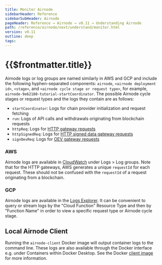 ```yaml
---
title: Monitor Airnode
sidebarHeader: Reference
sidebarSubHeader: Airnode
pageHeader: Reference → Airnode → v0.11 → Understanding Airnode
path: /reference/airnode/next/understand/monitor.html
version: v0.11
outline: deep
tags:
---
```


<VersionWarning/>

<PageHeader/>

<SearchHighlight/>

<FlexStartTag/>

# {{$frontmatter.title}}

Airnode logs or log groups are named similarly in AWS and GCP and include the
following hyphen-separated components: `airnode`, `<airnode deployment id>`,
`<stage>`, and `<airnode cycle stage or request type>`, for example,
`airnode-9e62180-tutorial-startCoordinator`. The possible Airnode cycle stages
or request types and the logs they contain are as follows:

- `startCoordinator`: Logs for chain provider initialization and request
  fetching
- `run`: Logs of API calls and withdrawals originating from blockchain requests
- `httpReq`: Logs for
  [HTTP gateway requests](/reference/airnode/next/understand/http-gateways.md#http-gateway)
- `httpSignedReq`: Logs for
  [HTTP signed data gateway requests](/reference/airnode/next/understand/http-gateways.md)
- `signOevReq`: Logs for
  [OEV gateway requests](/reference/airnode/next/understand/oev-gateway.md)

### AWS

Airnode logs are available in
[CloudWatch<ExternalLinkImage/>](https://console.aws.amazon.com/cloudwatch)
under Logs > Log groups. Note that for the HTTP gateways, AWS generates a unique
`requestId` for each request. These should not be confused with the `requestId`
of a request originating from a blockchain.

### GCP

Airnode logs are available in the
[Logs Explorer<ExternalLinkImage/>](https://console.cloud.google.com/logs/). It
can be convenient to query or stream logs by the "Cloud Function" Resource Type
and then by "Function Name" in order to view a specific request type or Airnode
cycle stage.

## Local Airnode Client

Running the `airnode-client` Docker image will output container logs to the
command line. These logs are also available through the Docker interface e.g.
under Containers within Docker Desktop. See the Docker
[client image](/reference/airnode/next/docker/client-image.md) for more
information.

<FlexEndTag/>
